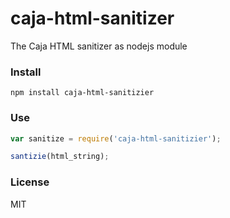caja-html-sanitizer
===================

The Caja HTML sanitizer as nodejs module

### Install

    npm install caja-html-sanitizier

### Use

```js
var sanitize = require('caja-html-sanitizier');

santizie(html_string);
```

### License

MIT
